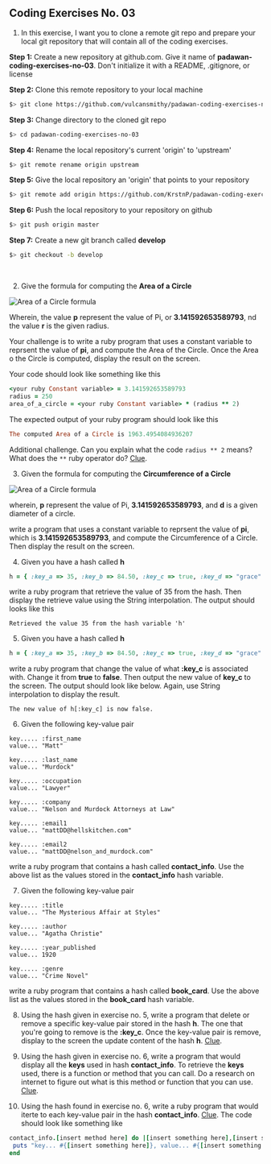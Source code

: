 ## Coding Exercises No. 03
1. In this exercise, I want you to clone a remote git repo and prepare your local git repository that will contain all of the coding exercises.

 **Step 1:** Create a new repository at github.com. Give it name of **padawan-coding-exercises-no-03**. Don't initialize it with a README, .gitignore, or license

 **Step 2:** Clone this remote repository to your local machine

 ```bash
$> git clone https://github.com/vulcansmithy/padawan-coding-exercises-no-03.git
```
 
 **Step 3:** Change directory to the cloned git repo

 ```bash
$> cd padawan-coding-exercises-no-03
```
 
 **Step 4:** Rename the local repository's current 'origin' to 'upstream'

 ```bash
$> git remote rename origin upstream
```

 **Step 5:** Give the local repository an 'origin' that points to your repository

 ```bash
$> git remote add origin https://github.com/KrstnP/padawan-coding-exercises-no-03.git
```

 **Step 6:** Push the local repository to your repository on github

 ```bash
$> git push origin master
```

 **Step 7:** Create a new git branch called **develop**

 ```bash
$> git checkout -b develop
```
&nbsp;

2. Give the formula for computing the **Area of a Circle**

 ![Area of a Circle formula](/images/area-of-a-circle-formula.png)

 Wherein, the value **p** represent the value of Pi, or **3.141592653589793**, nd the value **r** is the given radius.   

 Your challenge is to write a ruby program that uses a constant variable to reprsent the value of **pi**, and compute the Area of the Circle. Once the Area o the Circle is computed, display the result on the screen.

 Your code should look like something like this

 ```ruby
<your ruby Constant variable> = 3.141592653589793
radius = 250
area_of_a_circle = <your ruby Constant variable> * (radius ** 2)
```

 The expected output of your ruby program should look like this
 
 ```ruby
The computed Area of a Circle is 1963.4954084936207 
``` 
 
Additional challenge. Can you explain what the code ```radius ** 2``` means? What does the ```**``` ruby operator do? [Clue](https://www.ruby-forum.com/topic/76409).
&nbsp;
 
3. Given the formula for computing the **Circumference of a Circle**

![Area of a Circle formula](/images/circumference-of-a-circle.png)

wherein, **p** represent the value of Pi, **3.141592653589793**, and **d** is a given diameter of a circle.

write a program that uses a constant variable to reprsent the value of **pi**, which is **3.141592653589793**, and compute the Circumference of a Circle. Then display the result on the screen.

4. Given you have a hash called **h**

```ruby
h = { :key_a => 35, :key_b => 84.50, :key_c => true, :key_d => "grace" }
```

write a ruby program that retrieve the value of 35 from the
hash. Then display the retrieve value using the String interpolation. The output should looks like this

```
Retrieved the value 35 from the hash variable 'h'
```  

5. Given you have a hash called **h**

```ruby
h = { :key_a => 35, :key_b => 84.50, :key_c => true, :key_d => "grace" }
```

write a ruby program that change the value of what **:key_c** is associated with. Change it from **true** to **false**. Then output the new value of **key_c** to the screen. The output should look like below. Again, use String interpolation to display the result.

```
The new value of h[:key_c] is now false.
```

6. Given the following key-value pair

```
key..... :first_name
value... "Matt"

key..... :last_name
value... "Murdock"

key..... :occupation
value... "Lawyer"

key..... :company
value... "Nelson and Murdock Attorneys at Law"

key..... :email1
value... "mattDD@hellskitchen.com"

key..... :email2
value... "mattDD@nelson_and_murdock.com"
```

 write a ruby program that contains a hash called **contact_info**. Use the above list as the values stored in the **contact_info** hash variable.

7. Given the following key-value pair

```
key..... :title
value... "The Mysterious Affair at Styles"

key..... :author
value... "Agatha Christie"

key..... :year_published
value... 1920

key..... :genre
value... "Crime Novel"
```

write a ruby program that contains a hash called **book_card**. Use the above list as the values stored in the **book_card** hash variable.

8. Using the hash given in exercise no. 5, write a program that delete or remove a specific key-value pair stored in the hash **h**. The one that you're going to remove is the **:key_c**. Once the key-value pair is remove, display to the screen the update content of the hash **h**. [Clue](https://docs.ruby-lang.org/en/2.0.0/Hash.html).

9. Using the hash given in exercise no. 6, write a program that would display all the **keys** used in hash **contact_info**. To retrieve the **keys** used, there is a function or method that you can call. Do a research on internet to figure out what is this method or function that you can use. [Clue](https://docs.ruby-lang.org/en/2.0.0/Hash.html#method-i-keys).

10. Using the hash found in exercise no. 6, write a ruby program that would iterte to each key-value pair in the hash **contact_info**. [Clue](https://docs.ruby-lang.org/en/2.0.0/Hash.html#method-i-each). The code should look like something like

```ruby
contact_info.[insert method here] do |[insert something here],[insert something here]|
 puts "key... #{[insert something here]}, value... #{[insert something here]}"
end
```
